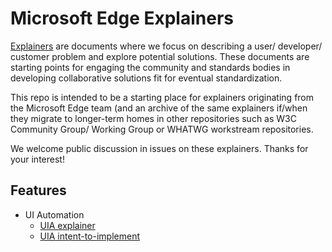 # Microsoft Edge Explainers

[Explainers](https://w3ctag.github.io/explainers) are documents where we focus on describing a user/ developer/ customer problem and explore potential solutions. These documents are starting points for engaging the community and standards bodies in developing collaborative solutions fit for eventual standardization.

This repo is intended to be a starting place for explainers originating from the Microsoft Edge team (and an archive of the same explainers if/when they migrate to longer-term homes in other repositories such as W3C Community Group/ Working Group or WHATWG workstream repositories.

We welcome public discussion in issues on these explainers. Thanks for your interest! 

## Features

* UI Automation
  * [UIA explainer](UIA/explainer.md)
  * [UIA intent-to-implement](UIA/i2i.md)
